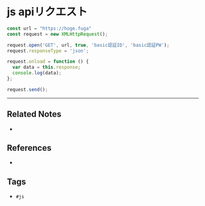 # js apiリクエスト
```js
const url = "https://hoge.fuga"
const request = new XMLHttpRequest();

request.open('GET', url, true, 'basic認証ID', 'basic認証PW');
request.responseType = 'json';

request.onload = function () {
  var data = this.response;
  console.log(data);
};

request.send();
```

---
## Related Notes
- 

## References
- 

## Tags
- `#js`